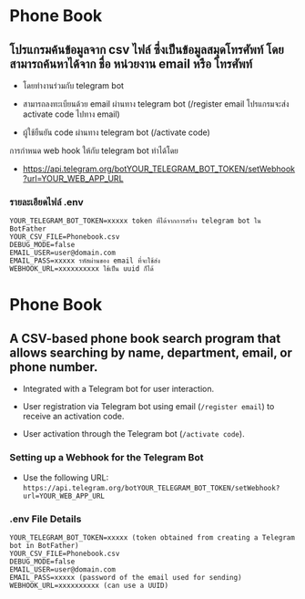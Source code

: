 # Phone Book

## โปรแกรมค้นข้อมูลจาก csv ไฟล์ ซึ่งเป็นข้อมูลสมุดโทรศัพท์ โดยสามารถค้นหาได้จาก ชื่อ หน่วยงาน email หรือ โทรศัพท์

-   โดยทำงานร่วมกับ telegram bot

-   สามารถลงทะเบียนด้วย email ผ่านทาง telegram bot (/register email
    โปรแกรมจะส่ง activate code ไปทาง email)

-   ผู้ใช้ยืนยัน code ผ่านทาง telegram bot (/activate code)

การกำหนด web hook ให้กับ telegram bot ทำได้โดย

-   <https://api.telegram.org/botYOUR_TELEGRAM_BOT_TOKEN/setWebhook?url=YOUR_WEB_APP_URL>

### รายละเอียดไฟล์ .env

```
YOUR_TELEGRAM_BOT_TOKEN=xxxxx token ที่ได้จากการสร้าง telegram bot ใน BotFather
YOUR_CSV_FILE=Phonebook.csv
DEBUG_MODE=false
EMAIL_USER=user@domain.com 
EMAIL_PASS=xxxxx รหัสผ่านของ email ที่จะใช้ส่ง
WEBHOOK_URL=xxxxxxxxxx ใช้เป็น uuid ก็ได้
```


# Phone Book

## A CSV-based phone book search program that allows searching by name, department, email, or phone number.

-   Integrated with a Telegram bot for user interaction.

-   User registration via Telegram bot using email (`/register email`) to receive an activation code.

-   User activation through the Telegram bot (`/activate code`).

### Setting up a Webhook for the Telegram Bot

-   Use the following URL: `https://api.telegram.org/botYOUR_TELEGRAM_BOT_TOKEN/setWebhook?url=YOUR_WEB_APP_URL`

### .env File Details

```
YOUR_TELEGRAM_BOT_TOKEN=xxxxx (token obtained from creating a Telegram bot in BotFather)
YOUR_CSV_FILE=Phonebook.csv
DEBUG_MODE=false
EMAIL_USER=user@domain.com
EMAIL_PASS=xxxxx (password of the email used for sending)
WEBHOOK_URL=xxxxxxxxxx (can use a UUID)
```